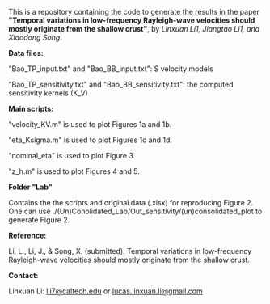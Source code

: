 This is a repository containing the code to generate the results in the paper **"Temporal variations in low-frequency Rayleigh-wave velocities should mostly originate from the shallow crust"**, by *Linxuan Li1, Jiangtao Li1, and Xiaodong Song*.

**Data files:**

"Bao_TP_input.txt" and "Bao_BB_input.txt": S velocity models

"Bao_TP_sensitivity.txt" and "Bao_BB_sensitivity.txt": the computed sensitivity kernels (K_V)


**Main scripts:**

"velocity_KV.m" is used to plot Figures 1a and 1b.

"eta_Ksigma.m" is used to plot Figures 1c and 1d.

"nominal_eta" is used to plot Figure 3.

"z_h.m" is used to plot Figures 4 and 5.

**Folder "Lab"**

Contains the the scripts and original data (.xlsx) for reproducing Figure 2. One can use ./(Un)Conolidated_Lab/Out_sensitivity/(un)consolidated_plot to generate Figure 2.

**Reference:**

Li, L., Li, J., & Song, X. (submitted). Temporal variations in low-frequency Rayleigh-wave velocities should mostly originate from the shallow crust.

**Contact:**

Linxuan Li: lli7@caltech.edu or lucas.linxuan.li@gmail.com

